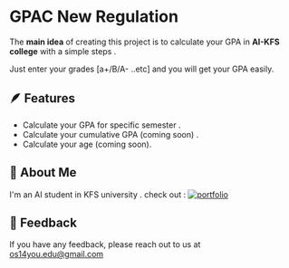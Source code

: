 
# GPAC New Regulation

The **main idea** of creating this project is to calculate your GPA in **AI-KFS college** with a simple steps .

Just enter your grades [a+/B/A- ..etc] and you will get your GPA easily.


## 🪶 Features

- Calculate your GPA for specific semester .
- Calculate your cumulative GPA (coming soon) .
- Calculate your age (coming soon).


## 🚀 About Me
I'm an AI student in KFS university . 
check out : [![portfolio](https://img.shields.io/badge/my_portfolio-000?style=for-the-badge&logo=ko-fi&logoColor=white)](https://linktr.ee/os14you)


## 📲 Feedback

If you have any feedback, please reach out to us at os14you.edu@gmail.com

